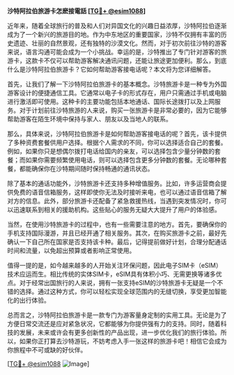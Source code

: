 **沙特阿拉伯旅游卡怎麽接電話 [[TG💪+ @esim1088](https://t.me/s/esim1088)]**

近年来，随着全球旅行的普及和人们对异国文化的兴趣日益浓厚，沙特阿拉伯逐渐成为了一个新兴的旅游目的地。作为中东地区的重要国家，沙特不仅拥有丰富的历史遗迹、壮丽的自然景观，还有独特的沙漠文化。然而，对于初次前往沙特的游客来说，语言沟通可能会成为一个小挑战。幸运的是，沙特推出了专门针对游客的旅游卡，这款卡不仅可以帮助游客解决通讯问题，还能让旅途更加便利。那么，到底什么是沙特阿拉伯旅游卡？它如何帮助游客接电话呢？本文将为您详细解答。

首先，让我们了解一下沙特阿拉伯旅游卡的基本概念。沙特旅游卡是一种专为外国游客设计的便捷通信工具。它通常以电子卡的形式存在，用户只需通过手机或电脑进行激活即可使用。这种卡的主要功能包括本地通话、国际长途拨打以及上网服务。对于计划前往沙特旅游的人来说，购买一张旅游卡是非常必要的，因为它能够帮助游客在陌生环境中保持与家人、朋友以及当地人的联系。

那么，具体来说，沙特阿拉伯旅游卡是如何帮助游客接电话的呢？首先，该卡提供了多种资费套餐供用户选择。根据个人需求的不同，你可以选择适合自己的套餐。例如，如果你只是想偶尔拨打电话给国内的亲友，可以选择包含少量分钟数的套餐；而如果你需要频繁使用电话，则可以选择包含更多分钟数的套餐。无论哪种套餐，都能确保你在沙特期间随时保持畅通的通讯状态。

除了基本的通话功能外，沙特旅游卡还支持多种增值服务。比如，许多运营商会提供免费的语音信箱服务，这样即使你无法及时接听来电，也可以通过语音信箱了解对方的信息。此外，部分旅游卡还配备了紧急救援热线，当遇到突发情况时，你可以迅速联系到相关的援助机构。这些贴心的服务无疑大大提升了用户的体验感。

当然，在使用沙特旅游卡的过程中，也有一些需要注意的地方。首先，要确保你的手机支持国际漫游，并且已经开通了相关服务。其次，在购买旅游卡之前，最好先确认一下自己所在国家是否支持该卡种。最后，记得提前做好计划，合理分配通话时间和流量，以免超出预算或者影响正常使用。

值得一提的是，如今越来越多的人开始关注环保问题，因此电子SIM卡（eSIM）技术应运而生。相比传统的实体SIM卡，eSIM具有体积小巧、无需更换等诸多优点。对于经常出国旅行的人来说，拥有一张支持eSIM的沙特旅游卡无疑是一个不错的选择。通过这种方式，你可以轻松实现全球范围内的无缝切换，享受更加智能化的出行体验。

总而言之，沙特阿拉伯旅游卡是一款专门为游客量身定制的实用工具。无论是为了方便日常交流还是应对紧急状况，它都能够为你提供强有力的支持。同时，随着科技的发展，未来或许会有更多创新性的产品出现，进一步优化我们的旅行体验。所以，如果你正打算去沙特游玩，不妨考虑入手一张这样的旅游卡吧！相信它会成为你旅程中不可或缺的好伙伴。

[[TG💪+ @esim1088](https://t.me/s/esim1088) ![Image](https://i.postimg.cc/4NQfJmqS/Snipaste-2025-05-13-00-14-12.png)]